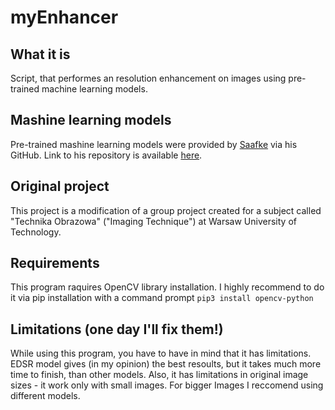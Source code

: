 # myEnhancer

## What it is
Script, that performes an resolution enhancement on images using pre-trained machine learning models.

## Mashine learning models
Pre-trained mashine learning models were provided by [Saafke](https://github.com/Saafke) via his GitHub. Link to his repository is available [here](https://github.com/Saafke/EDSR_Tensorflow/tree/master).

## Original project
This project is a modification of a group project created for a subject called "Technika Obrazowa" ("Imaging Technique") at Warsaw University of Technology.

## Requirements
This program raquires OpenCV library installation. I highly recommend to do it via pip installation with a command prompt `pip3 install opencv-python`

## Limitations (one day I'll fix them!)
While using this program, you have to have in mind that it has limitations. EDSR model gives (in my opinion) the best resoults, but it takes much more time to finish, than other models. Also, it has limitations in original image sizes - it work only with small images. For bigger Images I reccomend using different models.
